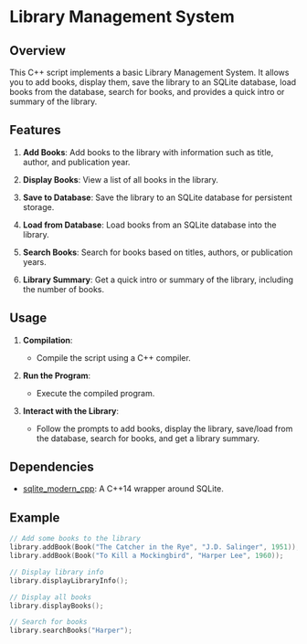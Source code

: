 # Library Management System

## Overview

This C++ script implements a basic Library Management System. It allows you to add books, display them, save the library to an SQLite database, load books from the database, search for books, and provides a quick intro or summary of the library.

## Features

1. **Add Books**: Add books to the library with information such as title, author, and publication year.

2. **Display Books**: View a list of all books in the library.

3. **Save to Database**: Save the library to an SQLite database for persistent storage.

4. **Load from Database**: Load books from an SQLite database into the library.

5. **Search Books**: Search for books based on titles, authors, or publication years.

6. **Library Summary**: Get a quick intro or summary of the library, including the number of books.

## Usage

1. **Compilation**:
   - Compile the script using a C++ compiler.

2. **Run the Program**:
   - Execute the compiled program.

3. **Interact with the Library**:
   - Follow the prompts to add books, display the library, save/load from the database, search for books, and get a library summary.

## Dependencies

- [sqlite_modern_cpp](https://github.com/SqliteModernCpp/sqlite_modern_cpp): A C++14 wrapper around SQLite.

## Example

```cpp
// Add some books to the library
library.addBook(Book("The Catcher in the Rye", "J.D. Salinger", 1951));
library.addBook(Book("To Kill a Mockingbird", "Harper Lee", 1960));

// Display library info
library.displayLibraryInfo();

// Display all books
library.displayBooks();

// Search for books
library.searchBooks("Harper");
